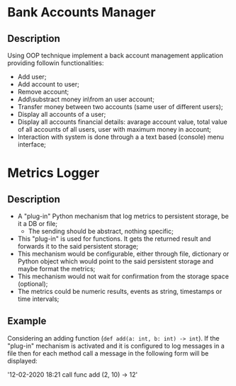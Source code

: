 # Bank Accounts Manager 

## Description

Using OOP technique implement a back account management application providing followin functionalities:
- Add user; 
- Add account to user;
- Remove account;
- Add\substract money in\from an user account;
- Transfer money between two accounts (same user of different users);
- Display all accounts of a user;
- Display all accounts financial details: avarage account value, total value of all accounts of all users, user with maximum money in account;
- Interaction with system is done through a a text based (console) menu interface;

# Metrics Logger

## Description

- A "plug-in" Python mechanism that log metrics to persistent storage, be it a DB or file;
  - The sending should be abstract, nothing specific;
- This "plug-in" is used for functions. It gets the returned result and forwards it to the said persistent storage;
- This mechanism would be configurable, either through file, dictionary or Python object which would point to the said persistent storage and maybe format the metrics;
- This mechanism would not wait for confirmation from the storage space (optional);
- The metrics could be numeric results, events as string, timestamps or time intervals;

## Example

Considering an adding function (`def add(a: int, b: int) -> int`). If the "plug-in" mechanism is activated and it is configured to log messages in a file then for each method call a message in the following form will be displayed:

'12-02-2020 18:21 call func add (2, 10) -> 12' 
